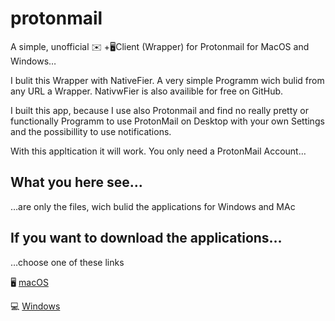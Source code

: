 # protonmail
A simple, unofficial ✉️ +🖥Client (Wrapper) for Protonmail for MacOS and Windows…

I bulit this Wrapper with NativeFier. A very simple Programm wich bulid from any URL a Wrapper. NativwFier is also availible for free on GitHub.

I built this app, because I use also Protonmail and find no really pretty or functionally Programm to use ProtonMail on Desktop with your own Settings and the possibillity to use notifications.

With this appltication it will work. You only need a ProtonMail Account…

## What you here see…
…are only the files, wich bulid the applications for Windows and MAc

## If you want to download the applications…
…choose one of these links

🖥 <a href="http://mitzscherling.bplaced.com/downloads/protonmail/macos.dmg">macOS</a>

💻 <a href="http://mitzscherling.bplaced.com/downloads/protonmail/windows.zip">Windows</a>

